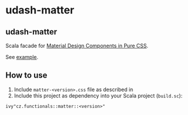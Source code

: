 # udash-matter

## udash-matter

Scala facade for [Material Design Components in Pure CSS](https://github.com/finnhvman/matter).

See [example](example/index.html).

## How to use

1. Include `matter-<version>.css` file as described in [](https://github.com/finnhvman/matter#-get-started)
2. Include this project as dependency into your Scala project (`build.sc`):

```
ivy"cz.functionals::matter::<version>"
```
